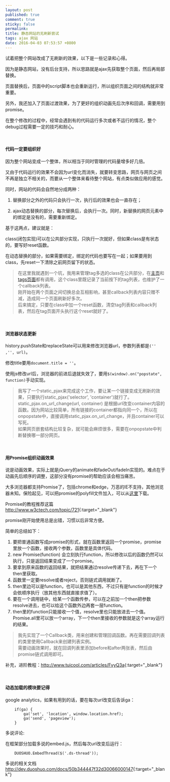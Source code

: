 ```yaml
---
layout: post
published: true
comment: true
sticky: false
permalink: 
title: 静态网站的无刷新尝试
tags: ajax 网站
date: 2016-04-03 07:53:57 +0800
---
```

试着把整个网站改成了无刷新的效果，以下是一些记录和心得。

因为是静态网站，没有后台支持，所以思路就是ajax先获取整个页面，然后再局部替换。

页面替换后，页面中的script脚本也会重新运行，所以组织页面之间的结构就非常重要。

另外，我还加入了页面过渡效果，为了更好的组织动画先后次序和回调，需要用到promise。

在整个修改的过程中，经常会遇到有的代码运行多次或者不运行的情况，整个debug过程需要一定的技巧和耐心。

<!--more-->
<br>

#### **代码一定要组织好**

因为整个网站变成一个整体，所以相当于同时管理的代码量增多好几倍。  

又由于代码运行的效果不会因为url变化而消失，就要转变思路，网页与网页之间不再是独立不相关的，而要从一个整体来看待整个网站，有点类似做应用的感觉。

同时，网站的代码会自然地分成两种：

1. 替换部分之外的代码只会执行一次，执行后的效果也会一直存在；  

2. ajax动态替换的部分，每次替换后，会执行一次。同时，新替换的网页元素中的绑定是没有的，需要重新绑定。

基于这两点，建议就是：

class(闭包实现)可以在公共部分实现，只执行一次就好，但如果class是有状态的，要写好reset函数。 

在动态替换的部分，如果需要绑定，绑定的代码也要写在一起；如果要用到class，先reset一下清除之前网页留下的状态。

> 在这里我就遇到一个坑，我用来管理tag多选的class在公共部分，在[主页](/)和[tags页面](/tags)都有调用，这个class里既记录了当前按下的tag列表，也维护了一个callback列表。  
> 刚开始在两个页面之间切换总会互相影响，甚至callback列表内容只赠不减，造成同一个页面刷新好多次。  
> 后来搞定，只要在class中加一个reset函数，清空tag列表和callback列表，然后在tag页面开头执行这个reset就好了。


<br>

#### **浏览器状态更新**

history.pushState和replaceState可以用来修改浏览器url，参数列表都是`('' ,'', url)`。

修改title要用`document.title = ''`。

使用js修改url后，浏览器的前进后退就失效了，要用`$(window).on("popstate", function)`手动实现。

> 我写了一个static_pjax来完成这个工作，要让某一个链接变成无刷新的效果，只要执行static_pjax('selector', 'container')就行了。  
> static_pjax.on_url_change(url, container) 是根据url改变container内容的函数。因为网站比较简单，所有链接的container都指向同一个，所以在onpopstate中，直接调用static_pjax.on_url_change，并且container可以写死。  
> 如果网页嵌套结构比较复杂，就可能会麻烦很多，需要在onpopstate中判断替换哪一部分网页。


<br>

#### **用Promise组织动画效果**

说是动画效果，实际上就是jQuery的animate和fadeOut/fadeIn实现的。难点在于动画先后顺序的调整，这部分没有promise的帮助应该会相当痛苦。

大多浏览器都支持Promise了，包括chrome和edge，万恶的IE不支持，其他浏览器未知。保险起见，可以把promise的polyfill文件加入，可以从[这里](https://github.com/taylorhakes/promise-polyfill)下载。

Promise的教程推荐这篇 <http://www.w3ctech.com/topic/721>{:target="_blank"}

promise刚开始使用总是出错，习惯以后非常方便。  

简单的总结如下：  
1. 要把普通函数写成promise的形式，就在函数里返回一个promise，promise里放一个函数，接收两个参数，函数里是具体代码。  
2. new Promise(function) 会立刻执行function，所以修改以后的函数仍然可以执行，只是返回结果变成了一个promise。  
3. 要拿到原来函数的返回结果，就把结果通过resolve传递下去，再在下一个then里获取。  
4. 函数里一定要resolve或者reject，否则链式调用就断了。  
5. then里边可以是function，也可以是其他东西，不过只有是function的时候才会依顺序执行（放其他东西就直接求值了）。  
6. 要在一个调用链中，给某一个函数传参，可以在之前加一个then把参数resolve进去，也可以给这个函数外边再套一层function。  
7. then里的function只能接收一个值，resolve里也只能放进去一个值。Promise.all里可以放一个array，下一个then里接收的参数就是这个array运行的结果。

> 我先实现了一个Callback类，用来创建和管理回调函数。再在需要回调列表的类里使用Callback来创建列表实例。  
> 需要动画效果时，就在回调列表里添加before和after两张表，然后由promise链式调用即可。  

补充，进阶教程：<http://www.tuicool.com/articles/FvyQ3a>{:target="_blank"}

<br>

#### **动态加载的模块要记得**

google analytics，如果有用到的话，要在每次url改变后告诉ga：

		if(ga) {
			ga('set', 'location', window.location.href);
			ga('send', 'pageview');
		}

多说评论:

在框架部分加载多说的embed.js，然后每次url改变后运行：

		DUOSHUO.EmbedThread($('.ds-thread'));

多说的相关文档<http://dev.duoshuo.com/docs/50b344447f32d30066000147>{:target="_blank"}
